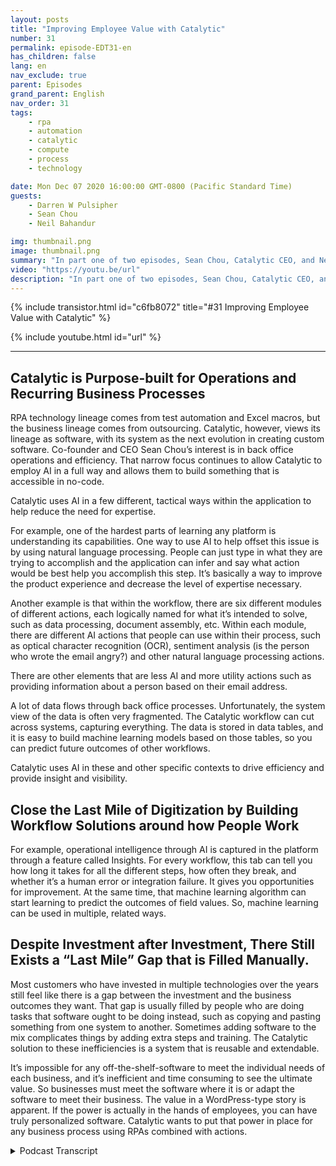 ```yaml
---
layout: posts
title: "Improving Employee Value with Catalytic"
number: 31
permalink: episode-EDT31-en
has_children: false
lang: en
nav_exclude: true
parent: Episodes
grand_parent: English
nav_order: 31
tags:
    - rpa
    - automation
    - catalytic
    - compute
    - process
    - technology

date: Mon Dec 07 2020 16:00:00 GMT-0800 (Pacific Standard Time)
guests:
    - Darren W Pulsipher
    - Sean Chou
    - Neil Bahandur

img: thumbnail.png
image: thumbnail.png
summary: "In part one of two episodes, Sean Chou, Catalytic CEO, and Neil Bahandur, Catalytic Head of Partnerships, join Darren to talk about Catalytic’s technology and how RPAs can help employees become more valuable through automation of back office repeatable processes. "
video: "https://youtu.be/url"
description: "In part one of two episodes, Sean Chou, Catalytic CEO, and Neil Bahandur, Catalytic Head of Partnerships, join Darren to talk about Catalytic’s technology and how RPAs can help employees become more valuable through automation of back office repeatable processes. "
---
```


<div>
{% include transistor.html id="c6fb8072" title="#31 Improving Employee Value with Catalytic" %}

{% include youtube.html id="url" %}
</div>

---

## Catalytic is Purpose-built for Operations and Recurring Business Processes 

RPA technology lineage comes from test automation and Excel macros, but the business lineage comes from outsourcing. Catalytic, however, views its lineage as software, with its system as the next evolution in creating custom software. Co-founder and CEO Sean Chou’s interest is in back office operations and efficiency.  That narrow focus continues to allow Catalytic to employ AI in a full way and allows them to build something that is accessible in no-code.

Catalytic uses AI in a few different, tactical ways within the application to help reduce the need for expertise.

For example, one of the hardest parts of learning any platform is understanding its capabilities. One way to use AI to help offset this issue is by using natural language processing. People can just type in what they are trying to accomplish and the application can infer and say what action would be best help you accomplish this step. It’s basically a way to improve the product experience and decrease the level of expertise necessary.

Another example is that within the workflow, there are six different modules of different actions, each logically named for what it’s intended to solve, such as data processing, document assembly, etc. Within each module, there are different AI actions that people can use within their process, such as optical character recognition (OCR), sentiment analysis (is the person who wrote the email angry?) and other natural language processing actions.

There are other elements that are less AI and more utility actions such as providing information about a person based on their email address.

A lot of data flows through back office processes. Unfortunately, the system view of the data is often very fragmented. The Catalytic workflow can cut across systems, capturing everything. The data is stored in data tables, and it is easy to build machine learning models based on those tables, so you can predict future outcomes of other workflows.

Catalytic uses AI in these and other specific contexts to drive efficiency and provide insight and visibility.

## Close the Last Mile of Digitization by Building Workflow Solutions around how People Work 

For example, operational intelligence through AI is captured in the platform through a feature called Insights. For every workflow, this tab can tell you how long it takes for all the different steps, how often they break, and whether it’s a human error or integration failure. It gives you opportunities for improvement. At the same time, that machine learning algorithm can start learning to predict the outcomes of field values. So, machine learning can be used in multiple, related ways.

## Despite Investment after Investment, There Still Exists a “Last Mile” Gap that is Filled Manually. 

Most customers who have invested in multiple technologies over the years still feel like there is a gap between the investment and the business outcomes they want. That gap is usually filled by people who are doing tasks that software ought to be doing instead, such as copying and pasting something from one system to another. Sometimes adding software to the mix complicates things by adding extra steps and training. The Catalytic solution to these inefficiencies is a system that is reusable and extendable.

It’s impossible for any off-the-shelf-software to meet the individual needs of each business, and it’s inefficient and time consuming to see the ultimate value. So businesses must meet the software where it is or adapt the software to meet their business. The value in a WordPress-type story is apparent. If the power is actually in the hands of employees, you can have truly personalized software. Catalytic wants to put that power in place for any business process using RPAs combined with actions. 



<details>
<summary> Podcast Transcript </summary>

<p></p>

</details>
